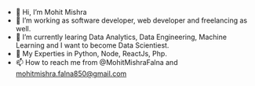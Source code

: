 - 👋 Hi, I’m Mohit Mishra
- 👀 I’m working as software developer, web developer and freelancing as well.
- 🌱 I’m currently learing Data Analytics, Data Engineering, Machine Learning and I want to become Data Scientiest.
- 💞️ My Experties in Python, Node, ReactJs, Php.
- 📫 How to reach me from @MohitMishraFalna and mohitmishra.falna850@gmail.com
